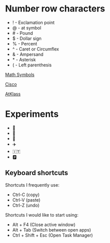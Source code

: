 # Number row characters
 - ! - Exclamation point
 - @ - at symbol
 - \# - Pound
 - $ - Dollar sign
 - % - Percent
 - ^ - Caret or Circumflex
 - & - Ampersand
 - \* - Asterisk  
 - ( - Left parenthesis 

[Math Symbols](https://kapeli.com/cheat_sheets/LaTeX_Math_Symbols.docset/Contents/Resources/Documents/index)

[Cisco](https://www.netacad.com/)

[AtKlass](https://app.atklass.com/)

# Experiments
- :boar:
- :space_invader:
- :rice_ball:
- :airplane:
- :it:
- :parking:

## Keyboard shortcuts
Shortcuts I frequently use: 
- Ctrl-C (copy)
- Ctrl-V (paste)
- Ctrl-Z (undo)

Shortcuts I would like to start using: 
- Alt + F4 (Close active window)
- Alt + Tab (Switch between open apps)
- Ctrl + Shift + Esc (Open Task Manager)
